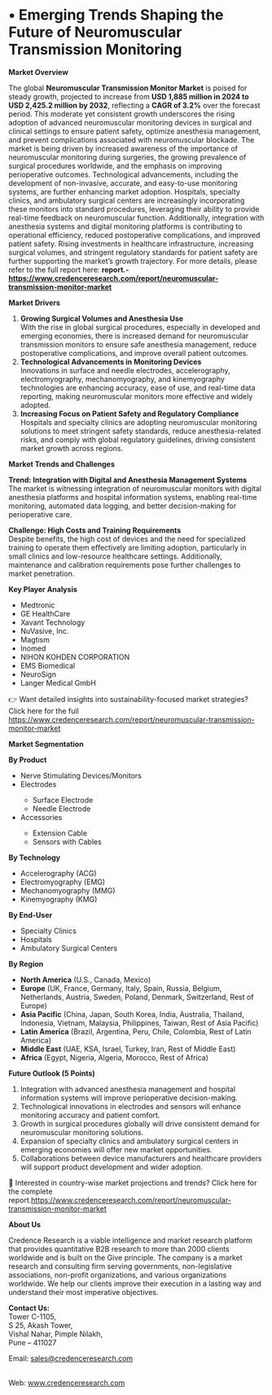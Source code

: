 # •  Emerging Trends Shaping the Future of Neuromuscular Transmission Monitoring


<p><strong>Market Overview</strong></p>
<p>The global <strong>Neuromuscular Transmission Monitor Market</strong> is poised for steady growth, projected to increase from <strong>USD 1,885 million in 2024 to USD 2,425.2 million by 2032</strong>, reflecting a <strong>CAGR of 3.2%</strong> over the forecast period. This moderate yet consistent growth underscores the rising adoption of advanced neuromuscular monitoring devices in surgical and clinical settings to ensure patient safety, optimize anesthesia management, and prevent complications associated with neuromuscular blockade. The market is being driven by increased awareness of the importance of neuromuscular monitoring during surgeries, the growing prevalence of surgical procedures worldwide, and the emphasis on improving perioperative outcomes. Technological advancements, including the development of non-invasive, accurate, and easy-to-use monitoring systems, are further enhancing market adoption. Hospitals, specialty clinics, and ambulatory surgical centers are increasingly incorporating these monitors into standard procedures, leveraging their ability to provide real-time feedback on neuromuscular function. Additionally, integration with anesthesia systems and digital monitoring platforms is contributing to operational efficiency, reduced postoperative complications, and improved patient safety. Rising investments in healthcare infrastructure, increasing surgical volumes, and stringent regulatory standards for patient safety are further supporting the market&rsquo;s growth trajectory. For more details, please refer to the full report here: <strong>report.-<a href="https://www.credenceresearch.com/report/neuromuscular-transmission-monitor-market">https://www.credenceresearch.com/report/neuromuscular-transmission-monitor-market</a></strong></p>
<p><strong>Market Drivers</strong></p>
<ol>
<li><strong> Growing Surgical Volumes and Anesthesia Use</strong><br /> With the rise in global surgical procedures, especially in developed and emerging economies, there is increased demand for neuromuscular transmission monitors to ensure safe anesthesia management, reduce postoperative complications, and improve overall patient outcomes.</li>
<li><strong> Technological Advancements in Monitoring Devices</strong><br /> Innovations in surface and needle electrodes, accelerography, electromyography, mechanomyography, and kinemyography technologies are enhancing accuracy, ease of use, and real-time data reporting, making neuromuscular monitors more effective and widely adopted.</li>
<li><strong> Increasing Focus on Patient Safety and Regulatory Compliance</strong><br /> Hospitals and specialty clinics are adopting neuromuscular monitoring solutions to meet stringent safety standards, reduce anesthesia-related risks, and comply with global regulatory guidelines, driving consistent market growth across regions.</li>
</ol>
<p><strong>Market Trends and Challenges</strong></p>
<p><strong>Trend: Integration with Digital and Anesthesia Management Systems</strong><br /> The market is witnessing integration of neuromuscular monitors with digital anesthesia platforms and hospital information systems, enabling real-time monitoring, automated data logging, and better decision-making for perioperative care.</p>
<p><strong>Challenge: High Costs and Training Requirements</strong><br /> Despite benefits, the high cost of devices and the need for specialized training to operate them effectively are limiting adoption, particularly in small clinics and low-resource healthcare settings. Additionally, maintenance and calibration requirements pose further challenges to market penetration.</p>
<p><strong>Key Player Analysis</strong></p>
<ul>
<li>Medtronic</li>
<li>GE HealthCare</li>
<li>Xavant Technology</li>
<li>NuVasive, Inc.</li>
<li>Magtism</li>
<li>Inomed</li>
<li>NIHON KOHDEN CORPORATION</li>
<li>EMS Biomedical</li>
<li>NeuroSign</li>
<li>Langer Medical GmbH</li>
</ul>
<p>👉 Want detailed insights into sustainability-focused market strategies? Click here for the full <a href="https://www.credenceresearch.com/report/neuromuscular-transmission-monitor-market">https://www.credenceresearch.com/report/neuromuscular-transmission-monitor-market</a></p>
<p><strong>Market Segmentation</strong></p>
<p><strong>By Product</strong></p>
<ul>
<li>Nerve Stimulating Devices/Monitors</li>
<li>Electrodes</li>
<ul>
<li>Surface Electrode</li>
<li>Needle Electrode</li>
</ul>
<li>Accessories</li>
<ul>
<li>Extension Cable</li>
<li>Sensors with Cables</li>
</ul>
</ul>
<p><strong>By Technology</strong></p>
<ul>
<li>Accelerography (ACG)</li>
<li>Electromyography (EMG)</li>
<li>Mechanomyography (MMG)</li>
<li>Kinemyography (KMG)</li>
</ul>
<p><strong>By End-User</strong></p>
<ul>
<li>Specialty Clinics</li>
<li>Hospitals</li>
<li>Ambulatory Surgical Centers</li>
</ul>
<p><strong>By Region</strong></p>
<ul>
<li><strong>North America</strong> (U.S., Canada, Mexico)</li>
<li><strong>Europe</strong> (UK, France, Germany, Italy, Spain, Russia, Belgium, Netherlands, Austria, Sweden, Poland, Denmark, Switzerland, Rest of Europe)</li>
<li><strong>Asia Pacific</strong> (China, Japan, South Korea, India, Australia, Thailand, Indonesia, Vietnam, Malaysia, Philippines, Taiwan, Rest of Asia Pacific)</li>
<li><strong>Latin America</strong> (Brazil, Argentina, Peru, Chile, Colombia, Rest of Latin America)</li>
<li><strong>Middle East</strong> (UAE, KSA, Israel, Turkey, Iran, Rest of Middle East)</li>
<li><strong>Africa</strong> (Egypt, Nigeria, Algeria, Morocco, Rest of Africa)</li>
</ul>
<p><strong>Future Outlook (5 Points)</strong></p>
<ol>
<li>Integration with advanced anesthesia management and hospital information systems will improve perioperative decision-making.</li>
<li>Technological innovations in electrodes and sensors will enhance monitoring accuracy and patient comfort.</li>
<li>Growth in surgical procedures globally will drive consistent demand for neuromuscular monitoring solutions.</li>
<li>Expansion of specialty clinics and ambulatory surgical centers in emerging economies will offer new market opportunities.</li>
<li>Collaborations between device manufacturers and healthcare providers will support product development and wider adoption.</li>
</ol>
<p>📌 Interested in country-wise market projections and trends? Click here for the complete report.<a href="https://www.credenceresearch.com/report/neuromuscular-transmission-monitor-market">https://www.credenceresearch.com/report/neuromuscular-transmission-monitor-market</a></p>
<p><strong>About Us</strong></p>
<p>Credence Research is a viable intelligence and market research platform that provides quantitative B2B research to more than 2000 clients worldwide and is built on the Give principle. The company is a market research and consulting firm serving governments, non-legislative associations, non-profit organizations, and various organizations worldwide. We help our clients improve their execution in a lasting way and understand their most imperative objectives.</p>
<p><strong>Contact Us:</strong><br /> Tower C-1105,<br /> S 25, Akash Tower,<br /> Vishal Nahar, Pimple Nilakh,<br /> Pune &ndash; 411027</p>
<p>Email: <a href="mailto:sales@credenceresearch.com">sales@credenceresearch.com</a></p>
<p><br /> Web: <a href="http://www.credenceresearch.com">www.credenceresearch.com</a></p>
